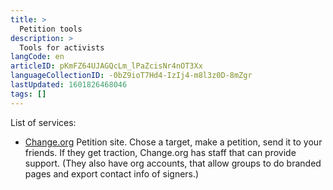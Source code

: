 ```yaml
---
title: >
  Petition tools
description: >
  Tools for activists
langCode: en
articleID: pKmFZ64UJAGQcLm_lPaZcisNr4nOT3Xx
languageCollectionID: -0bZ9ioT7Hd4-IzIj4-m8l3z0D-8mZgr
lastUpdated: 1601826468046
tags: []
---
```


List of services:

-   [Change.org](https://www.change.org/) Petition site. Chose a target, make a petition, send it to your friends. If they get traction, Change.org has staff that can provide support. (They also have org accounts, that allow groups to do branded pages and export contact info of signers.)